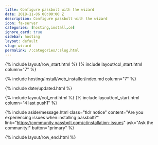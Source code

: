 ```yaml
---
title: Configure passbolt with the wizard
date: 2018-11-06 00:00:00 Z
description: Configure passbolt with the wizard
icon: fa-server
categories: [hosting,install,ce]
ignore_card: true
sidebar: hosting
layout: default
slug: wizard
permalink: /:categories/:slug.html
---
```


{% include layout/row_start.html %}
{% include layout/col_start.html column="7" %}

{% include hosting/install/web_installer/index.md column="7" %}

{% include date/updated.html %}

{% include layout/col_end.html %}
{% include layout/col_start.html column="4 last push1" %}

{% include aside/message.html
    class="tldr notice"
    content="Are you experiencing issues when installing passbolt?"
    link="https://community.passbolt.com/c/installation-issues"
    ask="Ask the community!"
    button="primary"
%}

{% include layout/row_end.html %}